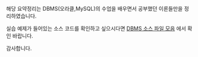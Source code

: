 해당 요약정리는 DBMS(오라클,MySQL)의 수업을 배우면서 공부했던 이론들만을 정리하였습니다.

실습 예제가 들어있는 소스 코드를 확인하고 싶으시다면 [DBMS 소스 파일 모음](https://github.com/Alipheese16th/webPro/tree/main/source/02_DBMS) 
에서 확인 바랍니다.

감사합니다.
